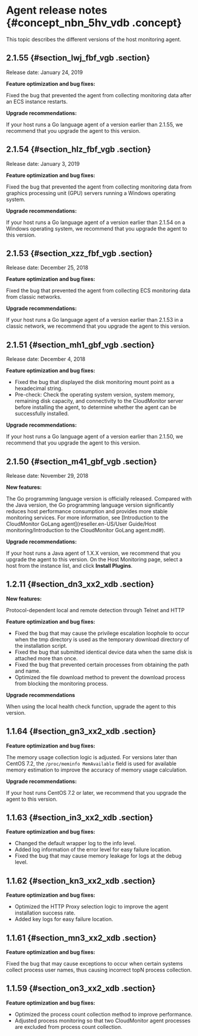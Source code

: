 # Agent release notes {#concept_nbn_5hv_vdb .concept}

This topic describes the different versions of the host monitoring agent.

## 2.1.55 {#section_lwj_fbf_vgb .section}

Release date: January 24, 2019

**Feature optimization and bug fixes:**

Fixed the bug that prevented the agent from collecting monitoring data after an ECS instance restarts.

**Upgrade recommendations:**

If your host runs a Go language agent of a version earlier than 2.1.55, we recommend that you upgrade the agent to this version.

## 2.1.54 {#section_hlz_fbf_vgb .section}

Release date: January 3, 2019

**Feature optimization and bug fixes:**

Fixed the bug that prevented the agent from collecting monitoring data from graphics processing unit \(GPU\) servers running a Windows operating system.

**Upgrade recommendations:**

If your host runs a Go language agent of a version earlier than 2.1.54 on a Windows operating system, we recommend that you upgrade the agent to this version.

## 2.1.53 {#section_xzz_fbf_vgb .section}

Release date: December 25, 2018

**Feature optimization and bug fixes:**

Fixed the bug that prevented the agent from collecting ECS monitoring data from classic networks.

**Upgrade recommendations:**

If your host runs a Go language agent of a version earlier than 2.1.53 in a classic network, we recommend that you upgrade the agent to this version.

## 2.1.51 {#section_mh1_gbf_vgb .section}

Release date: December 4, 2018

**Feature optimization and bug fixes:**

-   Fixed the bug that displayed the disk monitoring mount point as a hexadecimal string.
-   Pre-check: Check the operating system version, system memory, remaining disk capacity, and connectivity to the CloudMonitor server before installing the agent, to determine whether the agent can be successfully installed.

**Upgrade recommendations:**

If your host runs a Go language agent of a version earlier than 2.1.50, we recommend that you upgrade the agent to this version.

## 2.1.50 {#section_m41_gbf_vgb .section}

Release date: November 29, 2018

**New features:**

The Go programming language version is officially released. Compared with the Java version, the Go programming language version significantly reduces host performance consumption and provides more stable monitoring services. For more information, see [Introduction to the CloudMonitor GoLang agent](reseller.en-US/User Guide/Host monitoring/Introduction to the CloudMonitor GoLang agent.md#).

**Upgrade recommendations:**

If your host runs a Java agent of 1.X.X version, we recommend that you upgrade the agent to this version. On the Host Monitoring page, select a host from the instance list, and click **Install Plugins**.

## 1.2.11 {#section_dn3_xx2_xdb .section}

**New features:**

Protocol-dependent local and remote detection through Telnet and HTTP

**Feature optimization and bug fixes:**

-   Fixed the bug that may cause the privilege escalation loophole to occur when the tmp directory is used as the temporary download directory of the installation script.
-   Fixed the bug that submitted identical device data when the same disk is attached more than once.
-   Fixed the bug that prevented certain processes from obtaining the path and name.
-   Optimized the file download method to prevent the download process from blocking the monitoring process.

**Upgrade recommendations**

When using the local health check function, upgrade the agent to this version.

## 1.1.64 {#section_gn3_xx2_xdb .section}

**Feature optimization and bug fixes:**

The memory usage collection logic is adjusted. For versions later than CentOS 7.2, the `/proc/meminfo MemAvailable` field is used for available memory estimation to improve the accuracy of memory usage calculation.

**Upgrade recommendations:**

If your host runs CentOS 7.2 or later, we recommend that you upgrade the agent to this version.

## 1.1.63 {#section_in3_xx2_xdb .section}

**Feature optimization and bug fixes:**

-   Changed the default wrapper log to the info level.
-   Added log information of the error level for easy failure location.
-   Fixed the bug that may cause memory leakage for logs at the debug level.

## 1.1.62 {#section_kn3_xx2_xdb .section}

**Feature optimization and bug fixes:**

-   Optimized the HTTP Proxy selection logic to improve the agent installation success rate.
-   Added key logs for easy failure location.

## 1.1.61 {#section_mn3_xx2_xdb .section}

**Feature optimization and bug fixes:**

Fixed the bug that may cause exceptions to occur when certain systems collect process user names, thus causing incorrect topN process collection.

## 1.1.59 {#section_on3_xx2_xdb .section}

**Feature optimization and bug fixes:**

-   Optimized the process count collection method to improve performance.
-   Adjusted process monitoring so that two CloudMonitor agent processes are excluded from process count collection.

